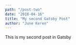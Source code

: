 ```yaml
---
path: "/post-two"
date: "2018-04-16"
title: "My second Gatsby Post"
author: "June Keren"
---
```


This is my second post in Gatsby